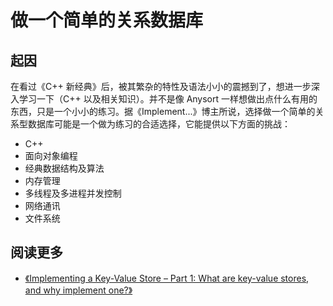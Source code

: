 # 做一个简单的关系数据库

## 起因

在看过《C++ 新经典》后，被其繁杂的特性及语法小小的震撼到了，想进一步深入学习一下（C++ 以及相关知识）。并不是像 Anysort 一样想做出点什么有用的东西，只是一个小小的练习。据《Implement...》博主所说，选择做一个简单的关系型数据库可能是一个做为练习的合适选择，它能提供以下方面的挑战：

* C++
* 面向对象编程
* 经典数据结构及算法
* 内存管理
* 多线程及多进程并发控制
* 网络通讯
* 文件系统

## 阅读更多

* [《Implementing a Key-Value Store – Part 1: What are key-value stores, and why implement one?》](https://codecapsule.com/2012/11/07/implementing-a-key-value-store-part-1-what-are-key-value-stores-and-why-implement-one/)